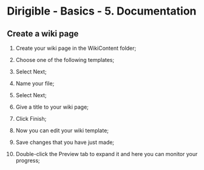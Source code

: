 # **Dirigible - Basics - 5. Documentation**

## **Create a wiki page**

1. Create your wiki page in the WikiContent folder;

2. Choose one of the following templates;

3. Select Next;

4. Name your file;

5. Select Next;

6. Give a title to your wiki page;

7. Click Finish;

8. Now you can edit your wiki template;

9. Save changes that you have just made;

10. Double-click the Preview tab to expand it and here you can monitor your progress;
